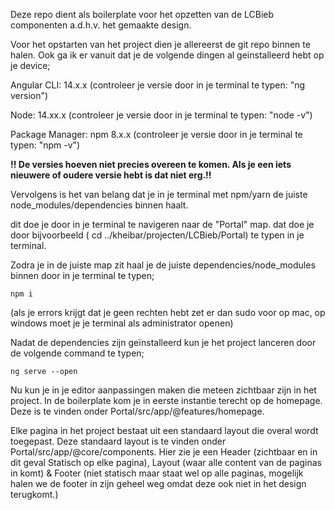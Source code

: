 Deze repo dient als boilerplate voor het opzetten van de LCBieb componenten a.d.h.v. het gemaakte design.

Voor het opstarten van het project dien je allereerst de git repo binnen te halen.
Ook ga ik er vanuit dat je de volgende dingen al geinstalleerd hebt op je device;

Angular CLI: 14.x.x (controleer je versie door in je terminal te typen: "ng version")

Node: 14.xx.x (controleer je versie door in je terminal te typen: "node -v")

Package Manager: npm 8.x.x (controleer je versie door in je terminal te typen: "npm -v")


**!! De versies hoeven niet precies overeen te komen. Als je een iets nieuwere of oudere versie hebt is dat niet erg.!!**

Vervolgens is het van belang dat je in je terminal met npm/yarn de juiste node_modules/dependencies binnen haalt.

dit doe je door in je terminal te navigeren naar de "Portal" map. dat doe je door bijvoorbeeld ( cd ../kheibar/projecten/LCBieb/Portal) te typen in je terminal.

Zodra je in de juiste map zit haal je de juiste dependencies/node_modules binnen door in je terminal te typen;

`npm i`

(als je errors krijgt dat je geen rechten hebt zet er dan sudo voor op mac, op windows moet je je terminal als administrator openen)

Nadat de dependencies zijn geïnstalleerd kun je het project lanceren door de volgende command te typen; 

`ng serve --open`

Nu kun je in je editor aanpassingen maken die meteen zichtbaar zijn in het project. In de boilerplate kom je in eerste instantie terecht op de homepage. Deze is te vinden onder Portal/src/app/@features/homepage.

Elke pagina in het project bestaat uit een standaard layout die overal wordt toegepast. Deze standaard layout is te vinden onder Portal/src/app/@core/components. Hier zie je een Header (zichtbaar en in dit geval Statisch op elke pagina), Layout (waar alle content van de paginas in komt) & Footer (niet statisch maar staat wel op alle paginas, mogelijk halen we de footer in zijn geheel weg omdat deze ook niet in het design terugkomt.)

